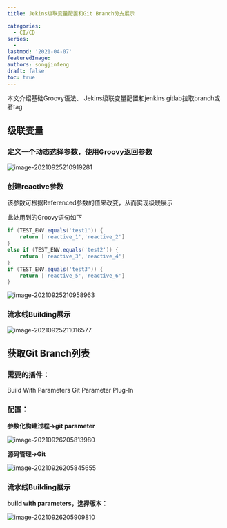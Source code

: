 ```yaml
---
title: Jekins级联变量配置和Git Branch分支展示

categories:
  - CI/CD
series: 
  - 
lastmod: '2021-04-07'
featuredImage: 
authors: songjinfeng
draft: false
toc: true
---
```


本文介绍基础Groovy语法、 Jekins级联变量配置和jenkins gitlab拉取branch或者tag



## 级联变量

### 定义一个动态选择参数，使用Groovy返回参数

![image-20210925210919281](https://image-fusice.oss-cn-hangzhou.aliyuncs.com/image/typora-user-images/2021.09.26-21:31:13-image-20210925210919281.png)

### 创建reactive参数

该参数可根据Referenced参数的值来改变，从而实现级联展示

此处用到的Groovy语句如下

~~~Groovy
if (TEST_ENV.equals('test1')) {
    return ['reactive_1','reactive_2']
}
else if (TEST_ENV.equals('test2')) {
    return ['reactive_3','reactive_4']
}
if (TEST_ENV.equals('test3')) {
    return ['reactive_5','reactive_6']
}
~~~

![image-20210925210958963](https://image-fusice.oss-cn-hangzhou.aliyuncs.com/image/cicdddd/2021.09.26-21:34:33-image-20210925210958963.png)

### 流水线Building展示

![image-20210925211016577](https://image-fusice.oss-cn-hangzhou.aliyuncs.com/image/cicdddd/2021.09.26-21:34:54-image-20210925211016577.png)

## 获取Git Branch列表

### 需要的插件：

Build With Parameters 
Git Parameter Plug-In

### 配置：

**参数化构建过程->git parameter** 

![image-20210926205813980](https://image-fusice.oss-cn-hangzhou.aliyuncs.com/image/jekins%20%E5%A4%9A%E7%BA%A7%E5%88%97%E8%A1%A8/2021.09.26-21:36:58-image-20210926205813980.png)

**源码管理->Git** 

![image-20210926205845655](https://image-fusice.oss-cn-hangzhou.aliyuncs.com/image/jekins%20%E5%A4%9A%E7%BA%A7%E5%88%97%E8%A1%A8/2021.09.26-21:37:06-image-20210926205845655.png)

### 流水线Building展示

**build with parameters，选择版本：** 

![image-20210926205909810](https://image-fusice.oss-cn-hangzhou.aliyuncs.com/image/jekins%20%E5%A4%9A%E7%BA%A7%E5%88%97%E8%A1%A8/2021.09.26-21:37:25-image-20210926205909810.png)